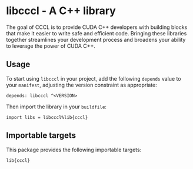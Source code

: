 # libcccl - A C++ library

The goal of CCCL is to provide CUDA C++ developers with building blocks
that make it easier to write safe and efficient code. Bringing these
libraries together streamlines your development process and broadens
your ability to leverage the power of CUDA C++.


## Usage

To start using `libcccl` in your project, add the following `depends`
value to your `manifest`, adjusting the version constraint as appropriate:

```
depends: libcccl ^<VERSION>
```

Then import the library in your `buildfile`:

```
import libs = libcccl%lib{cccl}
```


## Importable targets

This package provides the following importable targets:

```
lib{cccl}
```
